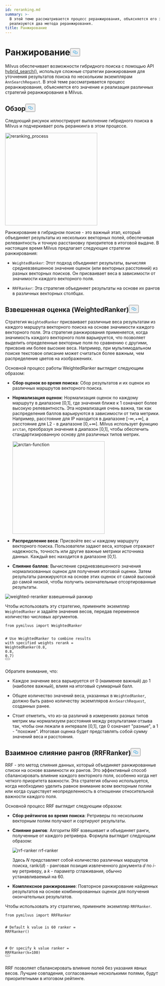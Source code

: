```yaml
---
id: reranking.md
summary: >-
  В этой теме рассматривается процесс реранжирования, объясняется его значение и
  реализуются два метода реранжирования.
title: Ранжирование
---
```

<h1 id="Reranking" class="common-anchor-header">Ранжирование<button data-href="#Reranking" class="anchor-icon" translate="no">
      <svg translate="no"
        aria-hidden="true"
        focusable="false"
        height="20"
        version="1.1"
        viewBox="0 0 16 16"
        width="16"
      >
        <path
          fill="#0092E4"
          fill-rule="evenodd"
          d="M4 9h1v1H4c-1.5 0-3-1.69-3-3.5S2.55 3 4 3h4c1.45 0 3 1.69 3 3.5 0 1.41-.91 2.72-2 3.25V8.59c.58-.45 1-1.27 1-2.09C10 5.22 8.98 4 8 4H4c-.98 0-2 1.22-2 2.5S3 9 4 9zm9-3h-1v1h1c1 0 2 1.22 2 2.5S13.98 12 13 12H9c-.98 0-2-1.22-2-2.5 0-.83.42-1.64 1-2.09V6.25c-1.09.53-2 1.84-2 3.25C6 11.31 7.55 13 9 13h4c1.45 0 3-1.69 3-3.5S14.5 6 13 6z"
        ></path>
      </svg>
    </button></h1><p>Milvus обеспечивает возможности гибридного поиска с помощью API <a href="https://milvus.io/api-reference/pymilvus/v2.4.x/ORM/Collection/hybrid_search.md">hybrid_search()</a>, используя сложные стратегии ранжирования для уточнения результатов поиска по нескольким экземплярам <code translate="no">AnnSearchRequest</code>. В этой теме рассматривается процесс реранжирования, объясняется его значение и реализация различных стратегий реранжирования в Milvus.</p>
<h2 id="Overview" class="common-anchor-header">Обзор<button data-href="#Overview" class="anchor-icon" translate="no">
      <svg translate="no"
        aria-hidden="true"
        focusable="false"
        height="20"
        version="1.1"
        viewBox="0 0 16 16"
        width="16"
      >
        <path
          fill="#0092E4"
          fill-rule="evenodd"
          d="M4 9h1v1H4c-1.5 0-3-1.69-3-3.5S2.55 3 4 3h4c1.45 0 3 1.69 3 3.5 0 1.41-.91 2.72-2 3.25V8.59c.58-.45 1-1.27 1-2.09C10 5.22 8.98 4 8 4H4c-.98 0-2 1.22-2 2.5S3 9 4 9zm9-3h-1v1h1c1 0 2 1.22 2 2.5S13.98 12 13 12H9c-.98 0-2-1.22-2-2.5 0-.83.42-1.64 1-2.09V6.25c-1.09.53-2 1.84-2 3.25C6 11.31 7.55 13 9 13h4c1.45 0 3-1.69 3-3.5S14.5 6 13 6z"
        ></path>
      </svg>
    </button></h2><p>Следующий рисунок иллюстрирует выполнение гибридного поиска в Milvus и подчеркивает роль реранкинга в этом процессе.</p>
<p><img translate="no" src="/docs/v2.5.x/assets/multi-vector-rerank.png" alt="reranking_process" width="300"/></p>
<p>Ранжирование в гибридном поиске - это важный этап, который объединяет результаты из нескольких векторных полей, обеспечивая релевантность и точную расстановку приоритетов в итоговой выдаче. В настоящее время Milvus предлагает следующие стратегии ранжирования:</p>
<ul>
<li><p><code translate="no">WeightedRanker</code>: Этот подход объединяет результаты, вычисляя средневзвешенное значение оценок (или векторных расстояний) из разных векторных поисков. Он присваивает веса в зависимости от значимости каждого векторного поля.</p></li>
<li><p><code translate="no">RRFRanker</code>: Эта стратегия объединяет результаты на основе их рангов в различных векторных столбцах.</p></li>
</ul>
<h2 id="Weighted-Scoring-WeightedRanker" class="common-anchor-header">Взвешенная оценка (WeightedRanker)<button data-href="#Weighted-Scoring-WeightedRanker" class="anchor-icon" translate="no">
      <svg translate="no"
        aria-hidden="true"
        focusable="false"
        height="20"
        version="1.1"
        viewBox="0 0 16 16"
        width="16"
      >
        <path
          fill="#0092E4"
          fill-rule="evenodd"
          d="M4 9h1v1H4c-1.5 0-3-1.69-3-3.5S2.55 3 4 3h4c1.45 0 3 1.69 3 3.5 0 1.41-.91 2.72-2 3.25V8.59c.58-.45 1-1.27 1-2.09C10 5.22 8.98 4 8 4H4c-.98 0-2 1.22-2 2.5S3 9 4 9zm9-3h-1v1h1c1 0 2 1.22 2 2.5S13.98 12 13 12H9c-.98 0-2-1.22-2-2.5 0-.83.42-1.64 1-2.09V6.25c-1.09.53-2 1.84-2 3.25C6 11.31 7.55 13 9 13h4c1.45 0 3-1.69 3-3.5S14.5 6 13 6z"
        ></path>
      </svg>
    </button></h2><p>Стратегия <code translate="no">WeightedRanker</code> присваивает различные веса результатам из каждого маршрута векторного поиска на основе значимости каждого векторного поля. Эта стратегия ранжирования применяется, когда значимость каждого векторного поля варьируется, что позволяет выделить определенные векторные поля по сравнению с другими, присвоив им более высокие веса. Например, при мультимодальном поиске текстовое описание может считаться более важным, чем распределение цветов на изображениях.</p>
<p>Основной процесс работы WeightedRanker выглядит следующим образом:</p>
<ul>
<li><p><strong>Сбор оценок во время поиска</strong>: Сбор результатов и их оценок из различных маршрутов векторного поиска.</p></li>
<li><p><strong>Нормализация оценок</strong>: Нормализация оценок по каждому маршруту в диапазоне [0,1], где значения ближе к 1 означают более высокую релевантность. Эта нормализация очень важна, так как распределения баллов варьируются в зависимости от типа метрики. Например, расстояние для IP находится в диапазоне [-∞,+∞], а расстояние для L2 - в диапазоне [0,+∞]. Milvus использует функцию <code translate="no">arctan</code>, преобразуя значения в диапазон [0,1], чтобы обеспечить стандартизированную основу для различных типов метрик.</p>
<p><img translate="no" src="/docs/v2.5.x/assets/arctan.png" alt="arctan-function" width="300"/></p></li>
<li><p><strong>Распределение веса</strong>: Присвойте вес <code translate="no">w𝑖</code> каждому маршруту векторного поиска. Пользователи задают веса, которые отражают надежность, точность или другие важные метрики источника данных. Каждый вес находится в диапазоне [0,1].</p></li>
<li><p><strong>Слияние баллов</strong>: Вычисление средневзвешенного значения нормализованных оценок для получения итоговой оценки. Затем результаты ранжируются на основе этих оценок от самой высокой до самой низкой, чтобы получить окончательные отсортированные результаты.</p></li>
</ul>
<p>
  
   <span class="img-wrapper"> <img translate="no" src="/docs/v2.5.x//assets/weighted-reranker.png" alt="weighted-reranker" class="doc-image" id="weighted-reranker" />
   </span> <span class="img-wrapper"> <span>взвешенный ранжир</span> </span></p>
<p>Чтобы использовать эту стратегию, примените экземпляр <code translate="no">WeightedRanker</code> и задайте значения весов, передав переменное количество числовых аргументов.</p>
<pre><code translate="no" class="language-python"><span class="hljs-keyword">from</span> pymilvus <span class="hljs-keyword">import</span> WeightedRanker

<span class="hljs-comment"># Use WeightedRanker to combine results with specified weights</span>
rerank = WeightedRanker(<span class="hljs-number">0.8</span>, <span class="hljs-number">0.8</span>, <span class="hljs-number">0.7</span>) 
<button class="copy-code-btn"></button></code></pre>
<p>Обратите внимание, что:</p>
<ul>
<li><p>Каждое значение веса варьируется от 0 (наименее важный) до 1 (наиболее важный), влияя на итоговый суммарный балл.</p></li>
<li><p>Общее количество значений веса, указанных в <code translate="no">WeightedRanker</code>, должно быть равно количеству экземпляров <code translate="no">AnnSearchRequest</code>, созданных ранее.</p></li>
<li><p>Стоит отметить, что из-за различий в измерениях разных типов метрик мы нормализуем расстояния между результатами отзыва так, чтобы они лежали в интервале [0,1], где 0 означает "разные", а 1 - "похожие". Итоговая оценка будет представлять собой сумму значений веса и расстояния.</p></li>
</ul>
<h2 id="Reciprocal-Rank-Fusion-RRFRanker" class="common-anchor-header">Взаимное слияние рангов (RRFRanker)<button data-href="#Reciprocal-Rank-Fusion-RRFRanker" class="anchor-icon" translate="no">
      <svg translate="no"
        aria-hidden="true"
        focusable="false"
        height="20"
        version="1.1"
        viewBox="0 0 16 16"
        width="16"
      >
        <path
          fill="#0092E4"
          fill-rule="evenodd"
          d="M4 9h1v1H4c-1.5 0-3-1.69-3-3.5S2.55 3 4 3h4c1.45 0 3 1.69 3 3.5 0 1.41-.91 2.72-2 3.25V8.59c.58-.45 1-1.27 1-2.09C10 5.22 8.98 4 8 4H4c-.98 0-2 1.22-2 2.5S3 9 4 9zm9-3h-1v1h1c1 0 2 1.22 2 2.5S13.98 12 13 12H9c-.98 0-2-1.22-2-2.5 0-.83.42-1.64 1-2.09V6.25c-1.09.53-2 1.84-2 3.25C6 11.31 7.55 13 9 13h4c1.45 0 3-1.69 3-3.5S14.5 6 13 6z"
        ></path>
      </svg>
    </button></h2><p>RRF - это метод слияния данных, который объединяет ранжированные списки на основе взаимности их рангов. Это эффективный способ сбалансировать влияние каждого векторного поля, особенно когда нет четкого приоритета важности. Эта стратегия обычно используется, когда необходимо уделить равное внимание всем векторным полям или когда существует неопределенность в отношении относительной важности каждого поля.</p>
<p>Основной процесс RRF выглядит следующим образом:</p>
<ul>
<li><p><strong>Сбор рейтингов во время поиска</strong>: Ретриверы по нескольким векторным полям получают и сортируют результаты.</p></li>
<li><p><strong>Слияние рангов</strong>: Алгоритм RRF взвешивает и объединяет ранги, полученные от каждого ретривера. Формула выглядит следующим образом:</p>
<p>
  
   <span class="img-wrapper"> <img translate="no" src="/docs/v2.5.x//assets/rrf-ranker.png" alt="rrf-ranker" class="doc-image" id="rrf-ranker" />
   </span> <span class="img-wrapper"> <span>rrf-ranker</span> </span></p>
<p>Здесь 𝑁 представляет собой количество различных маршрутов поиска, rank𝑖(𝑑) - ранговая позиция извлеченного документа 𝑑 по 𝑖-му ретриверу, а 𝑘 - параметр сглаживания, обычно устанавливаемый на 60.</p></li>
<li><p><strong>Комплексное ранжирование</strong>: Повторное ранжирование найденных результатов на основе комбинированных оценок для получения окончательных результатов.</p></li>
</ul>
<p>Чтобы использовать эту стратегию, примените экземпляр <code translate="no">RRFRanker</code>.</p>
<pre><code translate="no" class="language-python"><span class="hljs-keyword">from</span> pymilvus <span class="hljs-keyword">import</span> RRFRanker

<span class="hljs-comment"># Default k value is 60</span>
ranker = RRFRanker()

<span class="hljs-comment"># Or specify k value</span>
ranker = RRFRanker(k=<span class="hljs-number">100</span>)
<button class="copy-code-btn"></button></code></pre>
<p>RRF позволяет сбалансировать влияние полей без указания явных весов. Лучшие совпадения, согласованные несколькими полями, будут приоритетными в итоговом рейтинге.</p>
